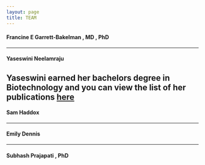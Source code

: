 ```yaml
---
layout: page
title: TEAM
---
```


#### Francine E Garrett-Bakelman , MD , PhD 
-----------------------------
#### Yaseswini Neelamraju
Yaseswini earned her bachelors degree in Biotechnology and you can view the list of her publications [here]({{"https://www.ncbi.nlm.nih.gov/pubmed/?term=neelamraju%2C+yaseswini"}})
----------------------------
#### Sam Haddox
-----------------------------
#### Emily Dennis 
-----------------------------
#### Subhash Prajapati , PhD


